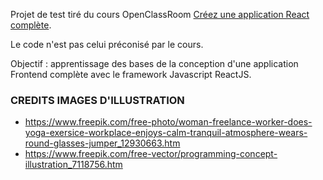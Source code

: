 Projet de test tiré du cours OpenClassRoom [Créez une application React complète](https://openclassrooms.com/fr/courses/7150606-creez-une-application-react-complete).

Le code n'est pas celui préconisé par le cours.

Objectif : apprentissage des bases de la conception d'une application Frontend complète avec le framework Javascript ReactJS.

### CREDITS IMAGES D'ILLUSTRATION
* https://www.freepik.com/free-photo/woman-freelance-worker-does-yoga-exersice-workplace-enjoys-calm-tranquil-atmosphere-wears-round-glasses-jumper_12930663.htm
* https://www.freepik.com/free-vector/programming-concept-illustration_7118756.htm